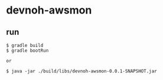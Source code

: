 # devnoh-awsmon

## run
```
$ gradle build
$ gradle bootRun

or

$ java -jar ./build/libs/devnoh-awsmon-0.0.1-SNAPSHOT.jar
```
